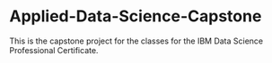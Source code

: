 # Applied-Data-Science-Capstone
This is the capstone project for the classes for the IBM Data Science Professional Certificate.

